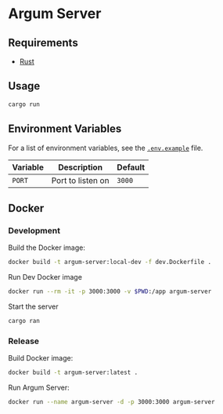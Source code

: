 # Argum Server

## Requirements

- [Rust](https://www.rust-lang.org/tools/install)

## Usage

```bash
cargo run
```

## Environment Variables

For a list of environment variables, see the [`.env.example`](.env.example) file.

| Variable | Description       | Default |
| -------- | ----------------- | ------- |
| `PORT`   | Port to listen on | `3000`  |

## Docker

### Development

Build the Docker image:
```bash
docker build -t argum-server:local-dev -f dev.Dockerfile .
```

Run Dev Docker image
```bash
docker run --rm -it -p 3000:3000 -v $PWD:/app argum-server
```

Start the server
```bash
cargo ran
```

### Release

Build Docker image:
```bash
docker build -t argum-server:latest .
```

Run Argum Server:
```bash
docker run --name argum-server -d -p 3000:3000 argum-server
```